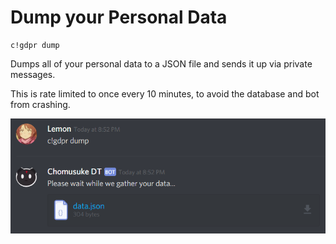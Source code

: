 # Dump your Personal Data

```
c!gdpr dump
```

Dumps all of your personal data to a JSON file and sends it up via private messages.

This is rate limited to once every 10 minutes, to avoid the database and bot from crashing.

![](dump.png)
